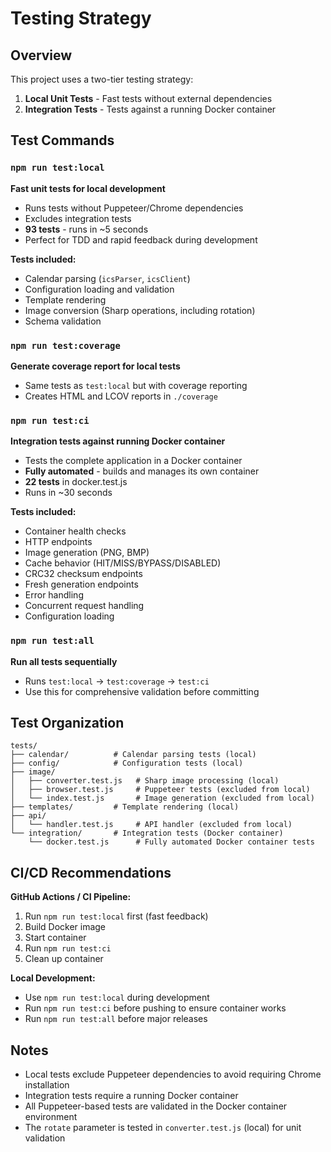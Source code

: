 # Testing Strategy

## Overview

This project uses a two-tier testing strategy:
1. **Local Unit Tests** - Fast tests without external dependencies
2. **Integration Tests** - Tests against a running Docker container

## Test Commands

### `npm run test:local`
**Fast unit tests for local development**
- Runs tests without Puppeteer/Chrome dependencies
- Excludes integration tests
- **93 tests** - runs in ~5 seconds
- Perfect for TDD and rapid feedback during development

**Tests included:**
- Calendar parsing (`icsParser`, `icsClient`)
- Configuration loading and validation
- Template rendering
- Image conversion (Sharp operations, including rotation)
- Schema validation

### `npm run test:coverage`
**Generate coverage report for local tests**
- Same tests as `test:local` but with coverage reporting
- Creates HTML and LCOV reports in `./coverage`

### `npm run test:ci`
**Integration tests against running Docker container**
- Tests the complete application in a Docker container
- **Fully automated** - builds and manages its own container
- **22 tests** in docker.test.js
- Runs in ~30 seconds

**Tests included:**
- Container health checks
- HTTP endpoints
- Image generation (PNG, BMP)
- Cache behavior (HIT/MISS/BYPASS/DISABLED)
- CRC32 checksum endpoints
- Fresh generation endpoints
- Error handling
- Concurrent request handling
- Configuration loading

### `npm run test:all`
**Run all tests sequentially**
- Runs `test:local` → `test:coverage` → `test:ci`
- Use this for comprehensive validation before committing

## Test Organization

```
tests/
├── calendar/          # Calendar parsing tests (local)
├── config/            # Configuration tests (local)
├── image/
│   ├── converter.test.js   # Sharp image processing (local)
│   ├── browser.test.js     # Puppeteer tests (excluded from local)
│   └── index.test.js       # Image generation (excluded from local)
├── templates/         # Template rendering (local)
├── api/
│   └── handler.test.js     # API handler (excluded from local)
└── integration/       # Integration tests (Docker container)
    └── docker.test.js      # Fully automated Docker container tests
```

## CI/CD Recommendations

**GitHub Actions / CI Pipeline:**
1. Run `npm run test:local` first (fast feedback)
2. Build Docker image
3. Start container
4. Run `npm run test:ci`
5. Clean up container

**Local Development:**
- Use `npm run test:local` during development
- Run `npm run test:ci` before pushing to ensure container works
- Run `npm run test:all` before major releases

## Notes

- Local tests exclude Puppeteer dependencies to avoid requiring Chrome installation
- Integration tests require a running Docker container
- All Puppeteer-based tests are validated in the Docker container environment
- The `rotate` parameter is tested in `converter.test.js` (local) for unit validation
